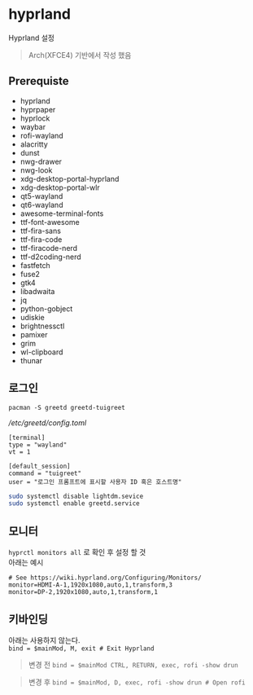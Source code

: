 # hyprland
Hyprland 설정
> Arch(XFCE4) 기반에서 작성 했음 

## Prerequiste

* hyprland
* hyprpaper
* hyprlock
* waybar
* rofi-wayland
* alacritty
* dunst
* nwg-drawer
* nwg-look
* xdg-desktop-portal-hyprland
* xdg-desktop-portal-wlr
* qt5-wayland
* qt6-wayland
* awesome-terminal-fonts
* ttf-font-awesome
* ttf-fira-sans 
* ttf-fira-code 
* ttf-firacode-nerd
* ttf-d2coding-nerd
* fastfetch
* fuse2
* gtk4
* libadwaita
* jq
* python-gobject
* udiskie
* brightnessctl
* pamixer 
* grim
* wl-clipboard
* thunar

## 로그인 

```
pacman -S greetd greetd-tuigreet
```

_/etc/greetd/config.toml_

```
[terminal]
type = "wayland"
vt = 1

[default_session]
command = "tuigreet"
user = "로그인 프롬프트에 표시할 사용자 ID 혹은 호스트명"
```

```sh
sudo systemctl disable lightdm.sevice
sudo systemctl enable greetd.service
```

## 모니터

`hyprctl monitors all` 로 확인 후 설정 할 것  
아래는 예시 
```
# See https://wiki.hyprland.org/Configuring/Monitors/
monitor=HDMI-A-1,1920x1080,auto,1,transform,3
monitor=DP-2,1920x1080,auto,1,transform,1
``` 


## 키바인딩

아래는 사용하지 않는다.  
`bind = $mainMod, M, exit # Exit Hyprland`


> 변경 전
`bind = $mainMod CTRL, RETURN, exec, rofi -show drun `

> 변경 후
`bind = $mainMod, D, exec, rofi -show drun # Open rofi`

